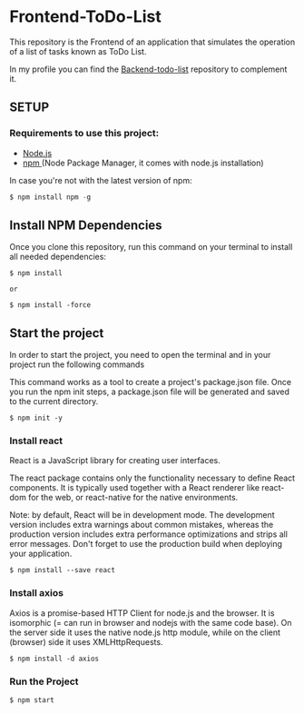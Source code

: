 # Frontend-ToDo-List
This repository is the Frontend of an application that simulates the operation of a list of tasks known as ToDo List.


In my profile you can find the <a href="https://github.com/Lesdith/Frontend-ToDo-List">Backend-todo-list</a> repository to complement it.

## SETUP
### Requirements to use this project:

<ul>
<li>
<a href="https://nodejs.org/es/download/"> Node.js </a>
</li>
<li>
<a href="https://www.npmjs.com/package/package"> npm </a> (Node Package Manager, it comes with node.js installation)
</li>
</ul>
In case you're not with the latest version of npm:


``` javascript
$ npm install npm -g

```

## Install NPM Dependencies

Once you clone this repository, run this command on your terminal to install all needed dependencies:

```
$ npm install 

or 

$ npm install -force
```

## Start the project

In order to start the project, you need to open the terminal and in your project run the following commands

This command works as a tool to create a project's package.json file. Once you run the npm init steps, a package.json file will be generated and saved to the current directory.

```
$ npm init -y 
```

### Install react
React is a JavaScript library for creating user interfaces.

The react package contains only the functionality necessary to define React components. It is typically used together with a React renderer like react-dom for the web, or react-native for the native environments.

Note: by default, React will be in development mode. The development version includes extra warnings about common mistakes, whereas the production version includes extra performance optimizations and strips all error messages. Don't forget to use the production build when deploying your application.


```
$ npm install --save react
```


### Install axios
Axios is a promise-based HTTP Client for node.js and the browser. It is isomorphic (= can run in browser and nodejs with the same code base). On the server side it uses the native node.js http module, while on the client (browser) side it uses XMLHttpRequests.


```
$ npm install -d axios
```


### Run the Project 

```
$ npm start
```




